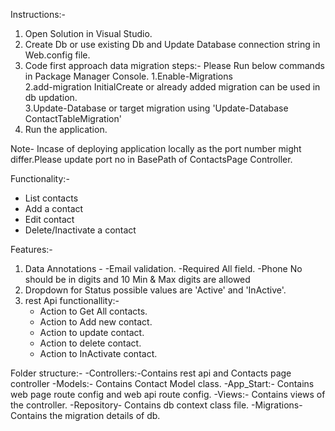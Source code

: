 Instructions:-
1. Open Solution in Visual Studio.
2. Create Db or use existing Db and Update Database connection string in Web.config file.
3. Code first approach data migration steps:-
	Please Run below commands in Package Manager Console.
	1.Enable-Migrations  
	2.add-migration InitialCreate or already added migration can be used in db updation.  
	3.Update-Database or target migration using 'Update-Database ContactTableMigration' 
4. Run the application.

Note- Incase of deploying application locally as the port number might differ.Please update port no in BasePath of ContactsPage Controller.

Functionality:-
- List contacts
- Add a contact
- Edit contact
- Delete/Inactivate a contact

Features:-
1. Data Annotations -
	-Email validation.
	-Required All field.
	-Phone No should be in digits and 10 Min & Max digits are allowed
2. Dropdown for Status possible values are 'Active' and 'InActive'.
3. rest Api functionallity:-
	- Action to Get All contacts.
	- Action to Add new contact.
	- Action to update contact.
	- Action to delete contact.
	- Action to InActivate contact.

Folder structure:-
	-Controllers:-Contains rest api and Contacts page controller
	-Models:- Contains Contact Model class.
	-App_Start:- Contains web page route config and web api route config.
	-Views:- Contains views of the controller.
	-Repository- Contains db context class file.
	-Migrations- Contains the migration details of db.
